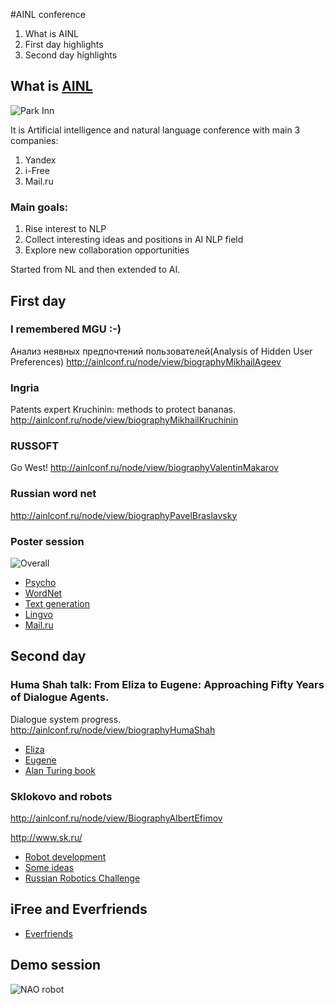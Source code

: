 #AINL conference

1. What is AINL
1. First day highlights
1. Second day highlights

## What is [AINL](http://ainlconf.ru/)

![Park Inn](https://raw.github.com/max-talanov/1/master/ainl/park_inn.png)

It is Artificial intelligence and natural language conference with main 3 companies:

 1. Yandex
 1. i-Free
 1. Mail.ru
 
### Main goals: 
 
 1. Rise interest to NLP
 1. Collect interesting ideas and positions in AI NLP field
 1. Explore new collaboration opportunities
 
 Started from NL and then extended to AI.
 
## First day
 
### I remembered MGU :-)
Анализ неявных предпочтений пользователей(Analysis of Hidden User Preferences)
http://ainlconf.ru/node/view/biographyMikhailAgeev
 
### Ingria
Patents expert Kruchinin: methods to protect bananas. 
http://ainlconf.ru/node/view/biographyMikhailKruchinin

### RUSSOFT
Go West!
http://ainlconf.ru/node/view/biographyValentinMakarov

### Russian word net
http://ainlconf.ru/node/view/biographyPavelBraslavsky

### Poster session
![Overall](http://ainlconf.ru/images/photo/51e5e83074b0aa130b4dfca5ae03fb53.JPG)

 * [Psycho](https://github.com/max-talanov/1/blob/master/ainl/psycho.png)
 * [WordNet](https://github.com/max-talanov/1/blob/master/ainl/wordnet_ru.png)
 * [Text generation](https://github.com/max-talanov/1/blob/master/ainl/text_generation.png)
 * [Lingvo](https://github.com/max-talanov/1/blob/master/ainl/lingvo.png)
 * [Mail.ru](https://github.com/max-talanov/1/blob/master/ainl/lia.png)

## Second day

### Huma Shah talk: From Eliza to Eugene: Approaching Fifty Years of Dialogue Agents.

Dialogue system progress.
http://ainlconf.ru/node/view/biographyHumaShah

 * [Eliza](https://github.com/max-talanov/1/blob/master/ainl/Huma_1.png)
 * [Eugene](https://github.com/max-talanov/1/blob/master/ainl/Huma_2.png)
 * [Alan Turing book](https://github.com/max-talanov/1/blob/master/ainl/Huma_3.png)

### Sklokovo and robots
http://ainlconf.ru/node/view/BiographyAlbertEfimov

http://www.sk.ru/

 * [Robot development](https://github.com/max-talanov/1/blob/master/ainl/Skol_1.png)
 * [Some ideas](https://github.com/max-talanov/1/blob/master/ainl/Skol_2.png)
 * [Russian Robotics Challenge](https://github.com/max-talanov/1/blob/master/ainl/Skol_3.png)

## iFree and Everfriends

 * [Everfriends](https://github.com/max-talanov/1/blob/master/ainl/iFree.png)

## Demo session

![NAO robot](http://ainlconf.ru/images/photo/d69fb419e7973d5294431e54faaaffc4.JPG)                  